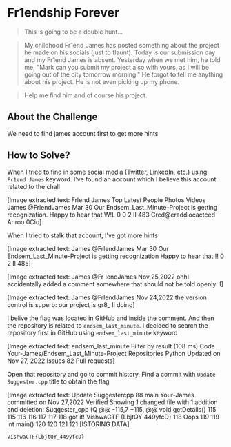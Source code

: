 # Fr1endship Forever
> This is going to be a double hunt...

> My childhood Fr1end James has posted something about the project he made on his socials (just to flaunt). Today is our submission day and my Fr1end James is absent. Yesterday when we met him, he told me, "Mark can you submit my project also with yours, as I will be going out of the city tomorrow morning." He forgot to tell me anything about his project. He is not even picking up my phone.

> Help me find him and of course his project.

## About the Challenge
We need to find james account first to get more hints

## How to Solve?
When I tried to find in some social media (Twitter, LinkedIn, etc.) using `Fr1end James` keyword. I've found an account which I believe this account related to the chall


[Image extracted text: Frlend James
Top
Latest
People
Photos
Videos
James @FrlendJames
Mar 30
Our Endsem_Last_Minute-Project is getting recognization.
Happy to hear that W!L
0
0 2
Il
483
Crcd@craddiocactced
Anroo
0Cio]


When I tried to stalk that account, I've got more hints


[Image extracted text: James @FrlendJames
Mar 30
Our Endsem_Last_Minute-Project is getting recognization
Happy to hear that !!
0 2
Il
485]


[Image extracted text: James @Fr IendJames
Nov 25,2022
ohhl
accidentally added a comment somewhere that should not be told
openly:
I]


[Image extracted text: James @FrlendJames
Nov 24,2022
the version control is superb:
our project is
gr8_
Il
doing]


I belive the flag was located in GitHub and inside the comment. And then the repository is related to `endsem_last_minute`. I decided to search the repository first in GitHub using `endsem_last_minute` keyword


[Image extracted text: endsem_last_minute
Filter by
result (108 ms)
Code
Your-James/Endsem_Last_Minute-Project
Repositories
Python
Updated on Nov 27, 2022
Issues
82
Pull requests]


Open that repository and go to commit history. Find a commit with `Update Suggester.cpp` title to obtain the flag


[Image extracted text: Update Suggestercpp
88
main
Your-James committed on Nov 27,2022
Verified
Showing 1 changed file with 1 addition and
deletion:
Suggester_cpp (Q
@@
-115,7 +115,
@@
void
getDetails()
115
115
116
116
117
117
118
got it!
VishwaCTF {LbjtQY 449yfcD}
118
Oops
119
119
int main()
120
120
121
121
[ISTORING DATA]


```
VishwaCTF{LbjtQY_449yfcD}
```